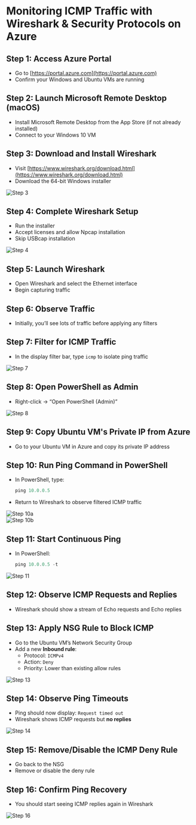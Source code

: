 # Monitoring ICMP Traffic with Wireshark & Security Protocols on Azure

## Step 1: Access Azure Portal
- Go to [https://portal.azure.com](https://portal.azure.com)
- Confirm your Windows and Ubuntu VMs are running

## Step 2: Launch Microsoft Remote Desktop (macOS)
- Install Microsoft Remote Desktop from the App Store (if not already installed)
- Connect to your Windows 10 VM

## Step 3: Download and Install Wireshark
- Visit [https://www.wireshark.org/download.html](https://www.wireshark.org/download.html)
- Download the 64-bit Windows installer

![Step 3](images/ScreenshotICMP1.png)

## Step 4: Complete Wireshark Setup
- Run the installer
- Accept licenses and allow Npcap installation
- Skip USBcap installation

![Step 4](images/ScreenshotICMP2.png)

## Step 5: Launch Wireshark
- Open Wireshark and select the Ethernet interface
- Begin capturing traffic

## Step 6: Observe Traffic
- Initially, you’ll see lots of traffic before applying any filters

## Step 7: Filter for ICMP Traffic
- In the display filter bar, type `icmp` to isolate ping traffic

![Step 7](images/ScreenshotICMP5.png)

## Step 8: Open PowerShell as Admin
- Right-click → “Open PowerShell (Admin)”

![Step 8](images/ScreenshotICMP6.png)

## Step 9: Copy Ubuntu VM's Private IP from Azure
- Go to your Ubuntu VM in Azure and copy its private IP address

## Step 10: Run Ping Command in PowerShell
- In PowerShell, type:
  ```powershell
  ping 10.0.0.5
  ```
- Return to Wireshark to observe filtered ICMP traffic

![Step 10a](images/ScreenshotICMP8.png)  
![Step 10b](images/ScreenshotICMP9.png)

## Step 11: Start Continuous Ping
- In PowerShell:
  ```powershell
  ping 10.0.0.5 -t
  ```

![Step 11](images/ScreenshotICMP10.png)

## Step 12: Observe ICMP Requests and Replies
- Wireshark should show a stream of Echo requests and Echo replies

## Step 13: Apply NSG Rule to Block ICMP
- Go to the Ubuntu VM’s Network Security Group
- Add a new **Inbound rule**:
  - Protocol: `ICMPv4`
  - Action: `Deny`
  - Priority: Lower than existing allow rules

![Step 13](images/ScreenshotICMP11.png)

## Step 14: Observe Ping Timeouts
- Ping should now display: `Request timed out`
- Wireshark shows ICMP requests but **no replies**

![Step 14](images/ScreenshotICMP12.png)

## Step 15: Remove/Disable the ICMP Deny Rule
- Go back to the NSG
- Remove or disable the deny rule

## Step 16: Confirm Ping Recovery
- You should start seeing ICMP replies again in Wireshark

![Step 16](images/ScreenshotICMP13.png)
